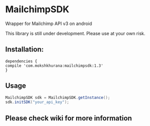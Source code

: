 # MailchimpSDK
Wrapper for Mailchimp API v3 on android

This library is still under development. Please use at your own risk.

## Installation:

```
dependencies {
compile 'com.mokshkhurana:mailchimpsdk:1.3'
}
```
## Usage

```java
MailchimpSDK sdk = MailchimpSDK.getInstance();
sdk.initSDK("your_api_key");
```

## Please check wiki for more information
